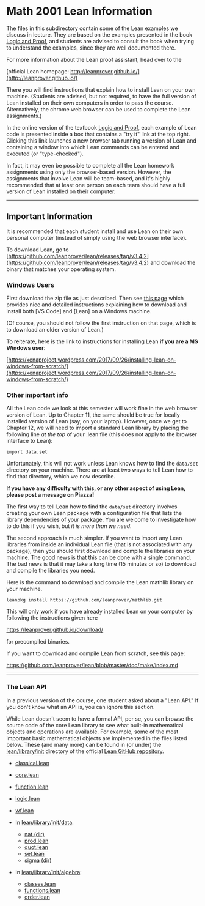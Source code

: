 # Math 2001 Lean Information

The files in this subdirectory contain some of the Lean examples we discuss in lecture.
They are based on the examples presented in the book 
[Logic and Proof](https://leanprover.github.io/logic_and_proof/), 
and students are advised to consult the book when trying to understand the examples, 
since they are well documented there.

For more information about the Lean proof assistant, head over to the

[official Lean homepage: http://leanprover.github.io/](http://leanprover.github.io/) 

There you will find instructions that explain how to install Lean on your own machine. (Students are advised, but not required, to have the full version of Lean installed on their own computers in order to pass the course.  Alternatively, the chrome web browser can be used to complete the Lean assignments.)

In the online version of the textbook [Logic and Proof](https://leanprover.github.io/logic_and_proof/), each example of Lean code is presented inside a box that contains a "try it" link at the top right. Clicking this link launches a new browser tab running a version of Lean and containing a window into which Lean commands can be entered and executed (or "type-checked").

In fact, it may even be possible to complete all the Lean homework assignments using only the browser-based version.  However, the assignments that involve Lean will be team-based, and it's highly recommended that at least one person on each team should have a full version of Lean installed on their computer.

---

## Important Information

It is recommended that each student install and use Lean on their own personal computer (instead of simply using the web browser interface).

To download Lean, go to [https://github.com/leanprover/lean/releases/tag/v3.4.2](https://github.com/leanprover/lean/releases/tag/v3.4.2) and download the binary that matches your operating system.

### Windows Users

First download the zip file as just described.  Then see [this page](https://xenaproject.wordpress.com/2017/09/26/installing-lean-on-windows-from-scratch/) which provides nice and detailed instructions explaining how to download and install both [VS Code] and [Lean] on a Windows machine.

(Of course, you should not follow the first instruction on that page, which is to download an older version of Lean.)

To reiterate, here is the link to instructions for installing Lean **if you are a MS Windows user**:

[https://xenaproject.wordpress.com/2017/09/26/installing-lean-on-windows-from-scratch/](https://xenaproject.wordpress.com/2017/09/26/installing-lean-on-windows-from-scratch/)

### Other important info

All the Lean code we look at this semester will work fine in the web browser version of Lean. Up to Chapter 11, the same should be true for locally installed version of Lean (say, on your laptop). However, once we get to Chapter 12, we will need to import a standard 
Lean library by placing the following line *at the top* of your .lean file (this does not apply to the browser interface to Lean):

``` lean
import data.set
```

Unfortunately, this will not work unless Lean knows how to find the `data/set` directory
on your machine. There are at least two ways to tell Lean how to find that directory, which we now describe.  

**If you have any difficulty with this, or any other aspect of using Lean, please post a message on Piazza!**

The first way to tell Lean how to find the `data/set` directory involves creating your own Lean package with a configuration file that lists the library dependencies of your package.  You are welcome to investigate how to do this if you wish, but *it is more than we need*.  

The second approach is much simpler.  If you want to import any Lean libraries from inside an individual Lean file (that is not associated with any package), then you should first download and compile the libraries on your machine.  The good news is that this can be done with a single command.  The bad news is that it may take a long time (15 minutes or so) to download and compile the libraries you need.

Here is the command to download and compile the Lean mathlib library on your machine.

``` shell
leanpkg install https://github.com/leanprover/mathlib.git
```

This will only work if you have already installed Lean on your computer by following 
the instructions given here

https://leanprover.github.io/download/

for precompiled binaries.

If you want to download and compile Lean from scratch, see this page:

https://github.com/leanprover/lean/blob/master/doc/make/index.md


--- 

### The Lean API

In a previous version of the course, one student asked about a "Lean API." If you don't know what an API is, you can ignore this section.

While Lean doesn't seem to have a formal API, per se, you can browse the source code of the core Lean library to see what built-in mathematical objects and operations are available.  For example, some of the most important basic mathematical objects are implemented in the files listed below. These (and many more) can be found in (or under) the [lean/library/init](https://github.com/leanprover/lean/tree/master/library/init) directory of the official [Lean GitHub repository](https://github.com/leanprover/lean).

+ [classical.lean](https://github.com/leanprover/lean/blob/master/library/init/classical.lean)
+ [core.lean](https://github.com/leanprover/lean/blob/master/library/init/core.lean)
+ [function.lean](https://github.com/leanprover/lean/blob/master/library/init/function.lean)
+ [logic.lean](https://github.com/leanprover/lean/blob/master/library/init/logic.lean)
+ [wf.lean](https://github.com/leanprover/lean/blob/master/library/init/wf.lean)

+ In [lean/library/init/data](https://github.com/leanprover/lean/tree/master/library/init/data):
  - [nat (dir)](https://github.com/leanprover/lean/blob/master/library/init/data/nat)
  - [prod.lean](https://github.com/leanprover/lean/blob/master/library/init/data/prod.lean)
  - [quot.lean](https://github.com/leanprover/lean/blob/master/library/init/data/quot.lean)
  - [set.lean](https://github.com/leanprover/lean/blob/master/library/init/data/set.lean)
  - [sigma (dir)](https://github.com/leanprover/lean/blob/master/library/init/data/sigma/)
  
+ In [lean/library/init/algebra](https://github.com/leanprover/lean/blob/master/library/init/algebra):
  - [classes.lean](https://github.com/leanprover/lean/blob/master/library/init/algebra/classes.lean)
  - [functions.lean](https://github.com/leanprover/lean/blob/master/library/init/algebra/functions.lean)
  - [order.lean](https://github.com/leanprover/lean/blob/master/library/init/algebra/order.lean)

